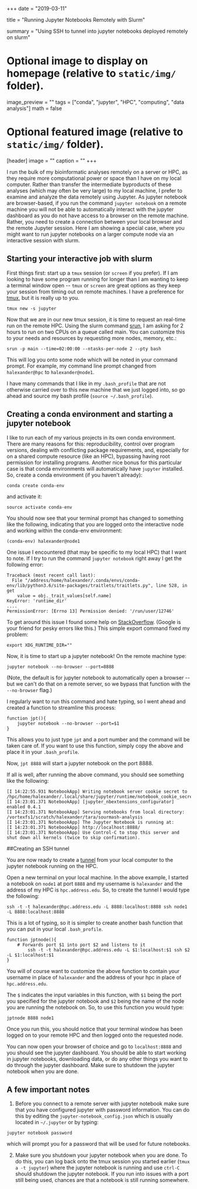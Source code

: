 +++
date = "2019-03-11"

title = "Running Jupyter Notebooks Remotely with Slurm"

summary = "Using SSH to tunnel into jupyter notebooks deployed remotely on slurm"

# Optional image to display on homepage (relative to `static/img/` folder).
image_preview = ""
tags = ["conda", "jupyter", "HPC", "computing", "data analysis"]
math = false

# Optional featured image (relative to `static/img/` folder).
[header]
image = ""
caption = ""
+++

I run the bulk of my bioinformatic analyses remotely on a server or HPC, as they require more computational power or space than I have on my local computer. Rather than transfer the intermediate byproducts of these analyses (which may often be very large) to my local machine, I  prefer to examine and analyze the data remotely using Jupyter. As jupyter notebook are browser-based, if you run the command `jupyter notebook` on a remote machine you will not be able to automatically interact with the jupyter dashboard as you do not have access to a browser on the remote machine. Rather, you need to create a connection between your local browser and the remote Jupyter session. Here I am showing a special case, where you might want to run jupyter notebooks on a larger compute node via an interactive session with slurm.

## Starting your interactive job with slurm

First things first: start up a `tmux` session (or `screen` if you prefer). If I am looking to have some program running for longer than I am wanting to keep a terminal window open -- `tmux` or `screen` are great options as they keep your session from timing out on remote machines. I have a preference for [tmux](https://superuser.com/questions/236158/tmux-vs-screen), but it is really up to you.

```
tmux new -s jupyter
```

Now that we are in our new tmux session, it is time to request an real-time run on the remote HPC. Using the slurm command [srun](https://slurm.schedmd.com/srun.html), I am asking for 2 hours to run on two CPUs on a queue called main. You can customize this to your needs and resources by requesting more nodes, memory, etc.:


```
srun -p main --time=02:00:00 --ntasks-per-node 2 --pty bash
```

This will log you onto some node which will be noted in your command prompt. For example, my command line prompt changed from `halexander@hpc` to `halexander@node1`.

I have many commands that I like in my `.bash_profile` that are not otherwise carried over to this new machine that we just logged into, so go ahead and source my bash profile (`source ~/.bash_profile`).

## Creating a conda environment and starting a jupyter notebook

I like to run each of my various projects in its own conda environment. There are many reasons for this: reproducibility, control over program versions, dealing with conflicting package requirements, and, especially for on a shared compute resource (like an HPC), bypassing having root permission for installing programs. Another nice bonus for this particular case is that conda environments will automatically have `jupyter` installed. So, create a conda environment (if you haven't already):

```
conda create conda-env
```
and activate it:

```
source activate conda-env
```

You should now see that your terminal prompt has changed to something like the following, indicating that you are logged onto the interactive node and working within the conda-env environment:

```
(conda-env) halexander@node1
```

One issue I encountered (that may be specific to my local HPC) that I want to note. If I try to run the command `jupyter notebook` right away I get the following error:

```
Traceback (most recent call last):
  File "/address/home/halexander/.conda/envs/conda-env/lib/python3.6/site-packages/traitlets/traitlets.py", line 528, in get
    value = obj._trait_values[self.name]
KeyError: 'runtime_dir'
....
PermissionError: [Errno 13] Permission denied: '/run/user/12746'
```

To get around this issue I found some help on [StackOverflow](https://stackoverflow.com/questions/35878178/jupyter-notebook-permission-error). (Google is your friend for pesky errors like this.) This simple export command fixed my problem:

```
export XDG_RUNTIME_DIR=""
```

Now, it is time to start up a jupyter notebook! On the remote machine type:

```
jupyter notebook --no-browser --port=8888
```

(Note, the default is for jupyter notebook to automatically open a browser -- but we can't do that on a remote server, so we bypass that function with the `--no-browser` flag.)

I regularly want to run this command and hate typing, so I went ahead and created a function to streamline this process:
```
function jpt(){
    jupyter notebook --no-browser --port=$1
}
```

This allows you to just type `jpt` and a port number and the command will be taken care of. If you want to use this function, simply copy the above and place it in your `.bash_profile`.

Now, `jpt 8888` will start a jupyter notebook on the port 8888.

If all is well, after running the above command, you should see something like the following:

```
[I 14:22:55.931 NotebookApp] Writing notebook server cookie secret to /hpc/home/halexander/.local/share/jupyter/runtime/notebook_cookie_secret
[I 14:23:01.371 NotebookApp] [jupyter_nbextensions_configurator] enabled 0.4.1
[I 14:23:01.371 NotebookApp] Serving notebooks from local directory: /vortexfs1/scratch/halexander/tara/sourmash-analysis
[I 14:23:01.371 NotebookApp] The Jupyter Notebook is running at:
[I 14:23:01.371 NotebookApp] http://localhost:8888/
[I 14:23:01.371 NotebookApp] Use Control-C to stop this server and shut down all kernels (twice to skip confirmation).
```

##Creating an SSH tunnel

You are now ready to create a [tunnel](https://en.wikipedia.org/wiki/Tunneling_protocol) from your local computer to the jupyter notebook running on the HPC.

Open a new terminal on your local machine. In the above example, I started a notebook on `node1` at port `8888` and my username is `halexander` and the address of my HPC is `hpc.address.edu`. So, to create the tunnel I would type the following:

```
ssh -t -t halexander@hpc.address.edu -L 8888:localhost:8888 ssh node1 -L 8888:localhost:8888
```

This is a lot of typing, so it is simpler to create another bash function that you can put in your local `.bash_profile`.

```
function jptnode(){
    # Forwards port $1 into port $2 and listens to it
        ssh -t -t halexander@hpc.address.edu -L $1:localhost:$1 ssh $2 -L $1:localhost:$1
}
```

You will of course want to customize the above function to contain your username in place of `halexander` and the address of your hpc in place of `hpc.address.edu`.

The `$` indicates the input variables in this function, with `$1` being the port you specified for the jupyter notebook and `$2` being the name of the node you are running the notebook on. So, to use this function you would type:

```
jptnode 8888 node1
```

Once you run this, you should notice that your terminal window has been logged on to your remote HPC and then logged onto the requested node.

You can now open your browser of choice and go to `localhost:8888` and you should see the jupyter dashboard. You should be able to start working in jupyter notebooks, downloading data, or do any other things you want to do through the jupyter dashboard. Make sure to shutdown the jupyter notebook when you are done.

## A few important notes

1) Before you connect to a remote server with jupyter notebook make sure that you have configured jupyter with password information. You can do this by editing the `jupyter-notebook_config.json` which is usually located in `~/.jupyter` or by typing:

```
jupyter notebook password
```
which will prompt you for a password that will be used for future notebooks.

2) Make sure you shutdown  your jupyter notebook when you are done. To do this, you can log back onto the tmux session you started earlier (`tmux a -t jupyter`) where the jupyter notebook is running and use `ctrl-C` should shutdown the jupyter notebook. If you run into issues with a port still being used, chances are that a notebook is still running somewhere.
